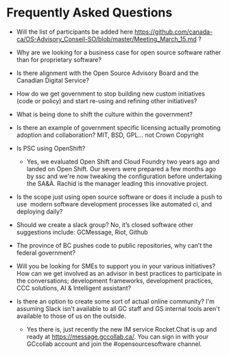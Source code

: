 # Frequently Asked Questions 

* Will the list of participants be added here https://github.com/canada-ca/OS-Advisory_Conseil-SO/blob/master/Meeting_March_15.md ?

* Why are we looking for a business case for open source software rather than for proprietary software?

* Is there alignment with the Open Source Advisory Board and the Canadian Digital Service?

* How do we get government to stop building new custom initiatives (code or policy) and start re-using and refining other initiatives?

* What is being done to shift the culture within the government?

* Is there an example of government specific licensing actually promoting adoption and collaboration? MIT, BSD, GPL… not Crown Copyright

* Is PSC using OpenShift?
  * Yes, we evaluated Open Shift and Cloud Foundry two years ago and landed on Open Shift. Our severs were prepared a few months ago by ssc and we're now tweaking the configuration before undertaking the SA&À. Rachid is the manager leading this innovative project.

* Is the scope just using open source software or does it include a push to use  modern software development processes like automated ci, and deploying daily?  

* Should we create a slack group? No, it’s closed software other suggestions include: GCMessage, Riot, Github

* The province of BC pushes code to public repositories, why can’t the federal government?

* Will you be looking for SMEs to support you in your various initiatives? How can we get involved as an advisor in best practices to
  participate in the conversations; development frameworks, development practices, CCC solutions, AI & Intelligent assistant?

* Is there an option to create some sort of actual online community? I'm assuming Slack isn't available to all GC staff and GS
  internal tools aren't available to those of us on the outside.
  * Yes there is, just recently the new IM service Rocket.Chat is up and ready at https://message.gccollab.ca/. You can sign in with your GCcollab account and join the #opensourcesoftware channel. 

